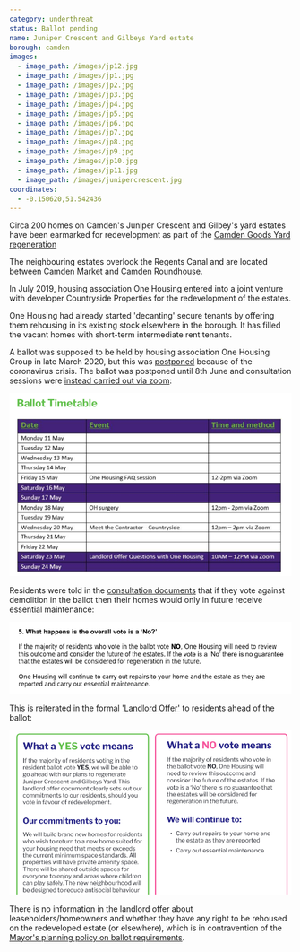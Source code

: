 ```yaml
---
category: underthreat
status: Ballot pending
name: Juniper Crescent and Gilbeys Yard estate 
borough: camden
images:
  - image_path: /images/jp12.jpg
  - image_path: /images/jp1.jpg
  - image_path: /images/jp2.jpg
  - image_path: /images/jp3.jpg
  - image_path: /images/jp4.jpg
  - image_path: /images/jp5.jpg
  - image_path: /images/jp6.jpg
  - image_path: /images/jp7.jpg
  - image_path: /images/jp8.jpg
  - image_path: /images/jp9.jpg
  - image_path: /images/jp10.jpg
  - image_path: /images/jp11.jpg
  - image_path: /images/junipercrescent.jpg
coordinates: 
  - -0.150620,51.542436
---
```

Circa 200 homes on Camden's Juniper Crescent and Gilbey's yard estates have been earmarked for redevelopment as part of the [Camden Goods Yard regeneration](https://www.camden.gov.uk/documents/20142/145786127/Site+Allocations+2020+-+05+Camden+Goods+Yard.pdf)

The neighbouring estates overlook the Regents Canal and are located between Camden Market and Camden Roundhouse.

In July 2019, housing association One Housing entered into a joint venture with developer Countryside Properties for the redevelopment of the estates.

One Housing had already started 'decanting' secure tenants by offering them rehousing in its existing stock elsewhere in the borough. It has filled the vacant homes with short-term intermediate rent tenants.

A ballot was supposed to be held by housing association One Housing Group in late March 2020, but this was [postponed](https://onehousing.co.uk/__data/assets/pdf_file/0020/16319/Juniper-Crescent-and-Gilbeys-Yard-project-FAQs-2020.pdf) because of the coronavirus crisis. The ballot was postponed until 8th June and consultation sessions were [instead carried out via zoom](https://onehousing.co.uk/__data/assets/pdf_file/0019/17416/Juniper-Crescent-and-Gilbeys-Yard-News-May-2020.pdf):

<img src="/images/juniperzoom.png" class="img-fluid rounded img-thumbail">

Residents were told in the [consultation documents](/images/juniperno.pdf) that if they vote against demolition in the ballot then their homes would only in future receive essential maintenance:

<img src="/images/juniperno.png" class="img-fluid rounded img-thumbnail">

This is reiterated in the formal ['Landlord Offer'](/images/juniperoffer.pdf) to residents ahead of the ballot:

<img src="/images/juniperyesno.png" class="img-fluid rounded img-thumbnail">

There is no information in the landlord offer about leaseholders/homeowners and whether they have any right to be rehoused on the redeveloped estate (or elsewhere), which is in contravention of the [Mayor's planning policy on ballot requirements](https://www.london.gov.uk/sites/default/files/gla_cfg_section_8._resident_ballots_-_18_july_2018.pdf).
